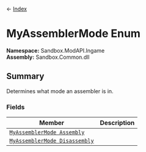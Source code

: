 ← [Index](index.md)
# MyAssemblerMode Enum
**Namespace:** Sandbox.ModAPI.Ingame  
**Assembly:** Sandbox.Common.dll  
## Summary
Determines what mode an assembler is in.
### Fields
|Member|Description|
|---|---|
|[`MyAssemblerMode Assembly`](Sandbox.ModAPI.Ingame.Assembly.md)||
|[`MyAssemblerMode Disassembly`](Sandbox.ModAPI.Ingame.Disassembly.md)||
